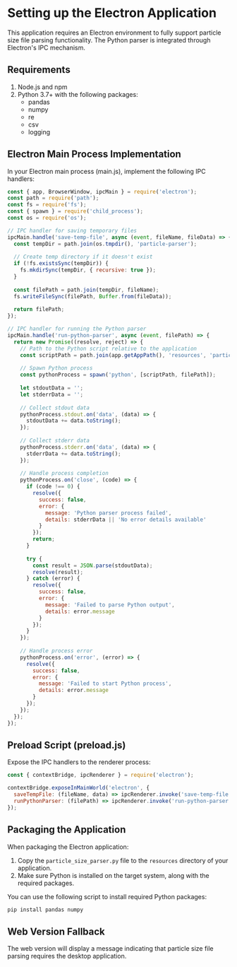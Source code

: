 
# Setting up the Electron Application

This application requires an Electron environment to fully support particle size file parsing functionality. The Python parser is integrated through Electron's IPC mechanism.

## Requirements

1. Node.js and npm
2. Python 3.7+ with the following packages:
   - pandas
   - numpy
   - re
   - csv
   - logging

## Electron Main Process Implementation

In your Electron main process (main.js), implement the following IPC handlers:

```javascript
const { app, BrowserWindow, ipcMain } = require('electron');
const path = require('path');
const fs = require('fs');
const { spawn } = require('child_process');
const os = require('os');

// IPC handler for saving temporary files
ipcMain.handle('save-temp-file', async (event, fileName, fileData) => {
  const tempDir = path.join(os.tmpdir(), 'particle-parser');
  
  // Create temp directory if it doesn't exist
  if (!fs.existsSync(tempDir)) {
    fs.mkdirSync(tempDir, { recursive: true });
  }
  
  const filePath = path.join(tempDir, fileName);
  fs.writeFileSync(filePath, Buffer.from(fileData));
  
  return filePath;
});

// IPC handler for running the Python parser
ipcMain.handle('run-python-parser', async (event, filePath) => {
  return new Promise((resolve, reject) => {
    // Path to the Python script relative to the application
    const scriptPath = path.join(app.getAppPath(), 'resources', 'particle_size_parser.py');
    
    // Spawn Python process
    const pythonProcess = spawn('python', [scriptPath, filePath]);
    
    let stdoutData = '';
    let stderrData = '';
    
    // Collect stdout data
    pythonProcess.stdout.on('data', (data) => {
      stdoutData += data.toString();
    });
    
    // Collect stderr data
    pythonProcess.stderr.on('data', (data) => {
      stderrData += data.toString();
    });
    
    // Handle process completion
    pythonProcess.on('close', (code) => {
      if (code !== 0) {
        resolve({
          success: false,
          error: {
            message: 'Python parser process failed',
            details: stderrData || 'No error details available'
          }
        });
        return;
      }
      
      try {
        const result = JSON.parse(stdoutData);
        resolve(result);
      } catch (error) {
        resolve({
          success: false,
          error: {
            message: 'Failed to parse Python output',
            details: error.message
          }
        });
      }
    });
    
    // Handle process error
    pythonProcess.on('error', (error) => {
      resolve({
        success: false,
        error: {
          message: 'Failed to start Python process',
          details: error.message
        }
      });
    });
  });
});
```

## Preload Script (preload.js)

Expose the IPC handlers to the renderer process:

```javascript
const { contextBridge, ipcRenderer } = require('electron');

contextBridge.exposeInMainWorld('electron', {
  saveTempFile: (fileName, data) => ipcRenderer.invoke('save-temp-file', fileName, data),
  runPythonParser: (filePath) => ipcRenderer.invoke('run-python-parser', filePath)
});
```

## Packaging the Application

When packaging the Electron application:

1. Copy the `particle_size_parser.py` file to the `resources` directory of your application.
2. Make sure Python is installed on the target system, along with the required packages.

You can use the following script to install required Python packages:

```bash
pip install pandas numpy
```

## Web Version Fallback

The web version will display a message indicating that particle size file parsing requires the desktop application.
